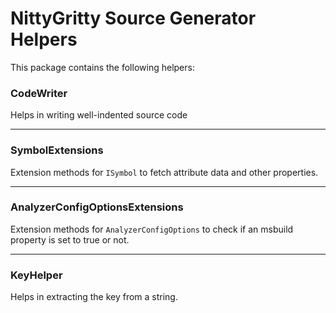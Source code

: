 ﻿# NittyGritty Source Generator Helpers
This package contains the following helpers:

### CodeWriter
Helps in writing well-indented source code

---

### SymbolExtensions
Extension methods for `ISymbol` to fetch attribute data and other properties.

---

### AnalyzerConfigOptionsExtensions
Extension methods for `AnalyzerConfigOptions` to check if an msbuild property is set to true or not.

---

### KeyHelper
Helps in extracting the key from a string.